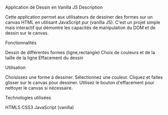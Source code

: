 Application de Dessin en Vanilla JS
Description

Cette application permet aux utilisateurs de dessiner des formes sur un canvas HTML en utilisant JavaScript pur (vanilla JS). C'est un projet simple mais interactif qui démontre les capacités de manipulation du DOM et de dessin sur le canvas.

Fonctionnalités

Dessin de différentes formes (ligne,rectangle)
Choix de couleurs et de la taille de la ligne
Effacement du dessin
    
Utilisation

Choisissez une forme à dessiner.
Sélectionnez une couleur.
Cliquez et faites glisser sur le canvas pour dessiner.
Utilisez le bouton d'effacement pour nettoyer le canvas si nécessaire.

Technologies utilisées

HTML5
CSS3
JavaScript (vanilla)
